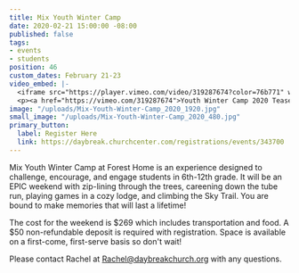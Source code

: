 ```yaml
---
title: Mix Youth Winter Camp
date: 2020-02-21 15:00:00 -08:00
published: false
tags:
- events
- students
position: 46
custom_dates: February 21-23
video_embed: |-
  <iframe src="https://player.vimeo.com/video/319287674?color=76b771" width="640" height="360" frameborder="0" allow="autoplay; fullscreen" allowfullscreen></iframe>
  <p><a href="https://vimeo.com/319287674">Youth Winter Camp 2020 Teaser</a> from <a href="https://vimeo.com/foresthome">Forest Home</a> on <a href="https://vimeo.com">Vimeo</a>.</p>
image: "/uploads/Mix-Youth-Winter-Camp_2020_1920.jpg"
small_image: "/uploads/Mix-Youth-Winter-Camp_2020_480.jpg"
primary_button:
  label: Register Here
  link: https://daybreak.churchcenter.com/registrations/events/343700
---
```


Mix Youth Winter Camp at Forest Home is an experience designed to challenge, encourage, and engage students in 6th-12th grade. It will be an EPIC weekend with zip-lining through the trees, careening down the tube run, playing games in a cozy lodge, and climbing the Sky Trail. You are bound to make memories that will last a lifetime!

The cost for the weekend is $269 which includes transportation and food. A $50 non-refundable deposit is required with registration. Space is available on a first-come, first-serve basis so don't wait!

Please contact Rachel at Rachel@daybreakchurch.org with any questions.